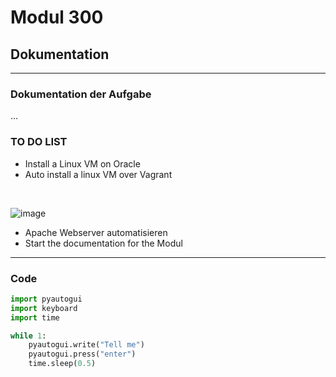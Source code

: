 # Modul 300
## Dokumentation

---

###  Dokumentation der Aufgabe

...

### TO DO LIST

- Install a Linux VM on Oracle
- Auto install a linux VM over Vagrant

<br>

![image](https://github.com/ImSlacking/Modul300/assets/70324314/f92321d5-9044-428b-a44a-7e66db4f1bfa)
<br>

- Apache Webserver automatisieren
- Start the documentation for the Modul

---

### Code

```python
import pyautogui
import keyboard
import time

while 1:
    pyautogui.write("Tell me")
    pyautogui.press("enter")
    time.sleep(0.5)
```
